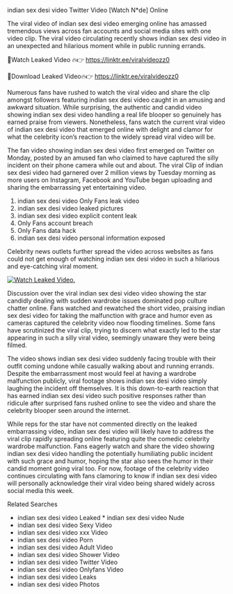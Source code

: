 ﻿indian sex desi video Twitter Video [Watch N*de] Online

The viral video of ﻿indian sex desi video emerging online has amassed tremendous views across fan accounts and social media sites with one video clip. The viral video circulating recently shows ﻿indian sex desi video in an unexpected and hilarious moment while in public running errands. 

🔴Watch Leaked Video 🔥👉  https://linktr.ee/viralvideozz0 

🔴Download Leaked Video🔥👉  https://linktr.ee/viralvideozz0 

Numerous fans have rushed to watch the viral video and share the clip amongst followers featuring ﻿indian sex desi video caught in an amusing and awkward situation. While surprising, the authentic and candid video showing ﻿indian sex desi video handling a real life blooper so genuinely has earned praise from viewers. Nonetheless, fans watch the current viral video of ﻿indian sex desi video that emerged online with delight and clamor for what the celebrity icon’s reaction to the widely spread viral video will be.

The fan video showing ﻿indian sex desi video first emerged on Twitter on Monday, posted by an amused fan who claimed to have captured the silly incident on their phone camera while out and about. The viral Clip of ﻿indian sex desi video had garnered over 2 million views by Tuesday morning as more users on Instagram, Facebook and YouTube began uploading and sharing the embarrassing yet entertaining video. 

1. ﻿indian sex desi video Only Fans leak video
2. ﻿indian sex desi video leaked pictures
3. ﻿indian sex desi video explicit content leak
4. Only Fans account breach
5. Only Fans data hack
6. ﻿indian sex desi video personal information exposed

Celebrity news outlets further spread the video across websites as fans could not get enough of watching ﻿indian sex desi video in such a hilarious and eye-catching viral moment. 

[![Watch Leaked Video.](https://miro.medium.com/v2/resize:fit:828/format:webp/1*cilzJN44JGOrTw9NJCrNHA.gif "Watch Leaked Video")](https://linktr.ee/viralvideozz0)

Discussion over the viral ﻿indian sex desi video video showing the star candidly dealing with sudden wardrobe issues dominated pop culture chatter online. Fans watched and rewatched the short video, praising ﻿indian sex desi video for taking the malfunction with grace and humor even as cameras captured the celebrity video now flooding timelines. Some fans have scrutinized the viral clip, trying to discern what exactly led to the star appearing in such a silly viral video, seemingly unaware they were being filmed.

The video shows ﻿indian sex desi video suddenly facing trouble with their outfit coming undone while casually walking about and running errands. Despite the embarrassment most would feel at having a wardrobe malfunction publicly, viral footage shows ﻿indian sex desi video simply laughing the incident off themselves. It is this down-to-earth reaction that has earned ﻿indian sex desi video such positive responses rather than ridicule after surprised fans rushed online to see the video and share the celebrity blooper seen around the internet.  

While reps for the star have not commented directly on the leaked embarrassing video, ﻿indian sex desi video will likely have to address the viral clip rapidly spreading online featuring quite the comedic celebrity wardrobe malfunction. Fans eagerly watch and share the video showing ﻿indian sex desi video handling the potentially humiliating public incident with such grace and humor, hoping the star also sees the humor in their candid moment going viral too. For now, footage of the celebrity video continues circulating with fans clamoring to know if ﻿indian sex desi video will personally acknowledge their viral video being shared widely across social media this week.

Related Searches
* ﻿indian sex desi video Leaked
﻿* indian sex desi video Nude
* ﻿indian sex desi video Sexy Video
* ﻿indian sex desi video xxx Video
* ﻿indian sex desi video Porn
* ﻿indian sex desi video Adult Video
* ﻿indian sex desi video Shower Video
* ﻿indian sex desi video Twitter Video
* ﻿indian sex desi video Onlyfans Video
* ﻿indian sex desi video Leaks
* ﻿indian sex desi video Photos